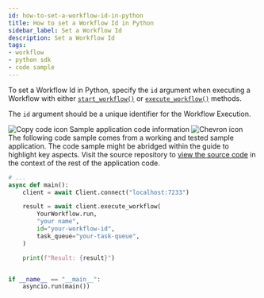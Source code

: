 ```yaml
---
id: how-to-set-a-workflow-id-in-python
title: How to set a Workflow Id in Python
sidebar_label: Set a Workflow Id
description: Set a Workflow Id
tags:
- workflow
- python sdk
- code sample
---
```


<!-- DO NOT EDIT THIS FILE DIRECTLY.
THIS FILE IS GENERATED from https://github.com/temporalio/documentation-samples-python/blob/main/your_app/run_workflow_dacx.py. -->

To set a Workflow Id in Python, specify the `id` argument when executing a Workflow with either [`start_workflow()`](https://python.temporal.io/temporalio.client.Client.html#start_workflow) or [`execute_workflow()`](https://python.temporal.io/temporalio.client.Client.html#execute_workflow) methods.

The `id` argument should be a unique identifier for the Workflow Execution.

<div class="copycode-notice-container"><div class="copycode-notice"><img data-style="copycode-icon" src="/icons/copycode.png" alt="Copy code icon" /> Sample application code information <img id="i-5d39d734-62e1-4257-b8d8-ea75c6714964" data-event="clickable-copycode-info" data-style="chevron-icon" src="/icons/chevron.png" alt="Chevron icon" /></div><div id="copycode-info-5d39d734-62e1-4257-b8d8-ea75c6714964" class="copycode-info">The following code sample comes from a working and tested sample application. The code sample might be abridged within the guide to highlight key aspects. Visit the source repository to <a href="https://github.com/temporalio/documentation-samples-python/blob/main/your_app/run_workflow_dacx.py">view the source code</a> in the context of the rest of the application code.</div></div>

```python
# ...
async def main():
    client = await Client.connect("localhost:7233")

    result = await client.execute_workflow(
        YourWorkflow.run,
        "your name",
        id="your-workflow-id",
        task_queue="your-task-queue",
    )

    print(f"Result: {result}")


if __name__ == "__main__":
    asyncio.run(main())
```
